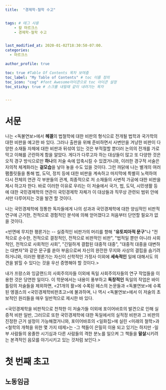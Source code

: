 ```yaml
---
title:  "경제학-철학 수고"


tags: # 태그 사용
    - 칼 마르크스
    - 경제학-철학 수고


last_modified_at: 2020-01-02T18:30:50-07:00.
categories:
  - 마르크스

author_profile: true

toc: true #Table Of Contents 목차 보여줌
toc_label: "My Table of Contents" # toc 이름 정의
toc_icon: "cog" #font Awesome아이콘으로 toc 아이콘 설정
toc_sticky: true # 스크롤 내릴때 같이 내려가는 목차


---
```

# 서문

나는 <독불연보>에서 <strong>헤겔</strong>의 법철학에 대한 비판의 형식으로 전개될 법학과 국가학의 대한 비판을 예고한 바 있다.
그러나 출판을 위해 준비하면서 사변만을 겨냥한 비판이 다양한 소재들 자체에 대한 비판과 뒤섞여 있는 것은 부적절할 뿐더러 논의의 전개를 가로막고 이해를 곤란하게 함을 알았다.
게다가 다루고자 하는 대상들이 많고 또 다양한 것은 오직 경구 방식으로만 <strong>하나</strong>의 저술 속에 압축시킬 수 있겠거니와, 이러한 경구적 서술은 자의적 체계화라는 <strong>겉모습</strong>을 낳아 놓을 수도 있을 것이다.
그런 까닭에 나는 별개의 여러 팸플릿들을 통해 법, 도덕, 정치 등에 대한 비판을 계속하고 마지막에 특별히 노력하여 다시 전체의 연관 각 부분들의 관계, 최종적으로 저 소재들의 사변적 가공에 대한 비판을 제시 하고자 한다.
바로 이러한 이유로 우리는 이 저술에서 국가, 법, 도덕, 시민생활 등에 대한 국민경제학의 연관이 국민경제학 자체가 이 대상들과 직무상 관련되 범위 안에서만 다루어지는 것을 발견 할 것이다.

나는 국민경제학에 정통한 독자들에게 나의 성과과 국민경제학에 대한 양심적인 비판적 연구에 근거한, 전적으로 경험적인 분석에 의해 얻어졌다고 처음부터 단언할 필요가 없을 것이다.

<반면에 무지한 평론가는 -- 실증적인 비판가의 머리를 향해 "<strong>유토피아적 문구</strong>"나 "전적으로 순수한, 전적으로 결정적인, 전적으로 비판적인 비판", "법적일 뿐만 아니라 사회적인, 전적으로 사회적인 사회", "긴밀하게 결합된 대중적 대중", "대중적 대중을 대변하는 대변자"와 같은 문구를 쏟아 부음으로써 자신의 완전한 무지와 사상의 결핍을 숨기려 하거니와, 이러한 평론가는 자신이 신학적인 가정사 이외에 <strong>세속적인</strong> 일에 대해서도 의견을 밝힐 수 있다는 것을 우선 증명해야 할 것이다.>

내가 프랑스와 잉글랜드의 사회주의자들 이외에 독일 사회주의자들의 연구 작업들을 이용한 것은 당연한 일이다.
이 학문에서는 내용이 풍부하고 <strong>독창적인</strong> 독일의 작업은 바이틀링의 저술들을 제외하면, <21개의 활>에 수록된 헤스의 논문들과 <독불연보>에 수록된 엥겔스의 <국민경제학비판초고>에 불과하며, 나 역시 <독불연보>에서 이 저술의 초보적인 원리들을 매우 일반적으로 제시한 바 있다.

<국민경제학을 비판적으로 천착한 이 저술가들 이외에 포이어바흐의 발견으로 인해 실증적 비판 일반, 그러므로 또한 국민경제학에 대한 독일에서의 실적정 비판과 그 비판의 진정한 근거 설정이 가능해졌거니와, 포이어바흐의 <일화집>에 실린 <미래의 철학>과 <철학의 개혁을 위한 몇 가지 테제>는 -그 책들이 은밀히 이용 되고 있기는 하지만 -일부 사람들의 옹졸한 시기심과 다른 사람들의 격한 분노를 일으켜 그 책들을 <strong>말살</strong>시키려는 본격적인 음모를 야기시키고 있는 것처럼 보인다.>



# 첫 번째 초고

## 노동임금
